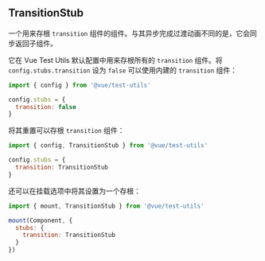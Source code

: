 ## TransitionStub

一个用来存根 `transition` 组件的组件。与其异步完成过渡动画不同的是，它会同步返回子组件。

它在 Vue Test Utils 默认配置中用来存根所有的 `transition` 组件。将 `config.stubs.transition` 设为 `false` 可以使用内建的 `transition` 组件：


```js
import { config } from '@vue/test-utils'

config.stubs = {
  transition: false
}
```

将其重置可以存根 `transition` 组件：

```js
import { config, TransitionStub } from '@vue/test-utils'

config.stubs = {
  transition: TransitionStub
}
```

还可以在挂载选项中将其设置为一个存根：

```js
import { mount, TransitionStub } from '@vue/test-utils'

mount(Component, {
  stubs: {
    transition: TransitionStub
  }
})
```
